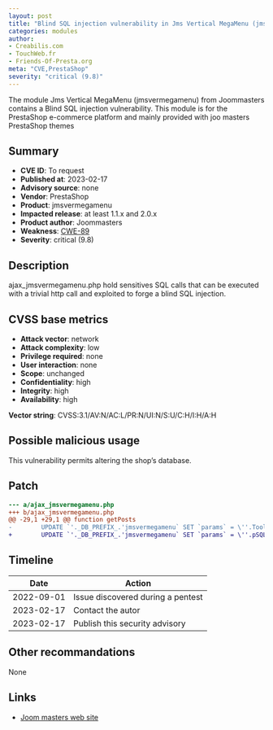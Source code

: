 ```yaml
---
layout: post
title: "Blind SQL injection vulnerability in Jms Vertical MegaMenu (jmsvermegamenu) PrestaShop module"
categories: modules
author:
- Creabilis.com
- TouchWeb.fr
- Friends-Of-Presta.org
meta: "CVE,PrestaShop"
severity: "critical (9.8)"
---
```


The module Jms Vertical MegaMenu (jmsvermegamenu) from Joommasters contains a Blind SQL injection vulnerability.
This module is for the PrestaShop e-commerce platform and mainly provided with joo masters PrestaShop themes

## Summary

* **CVE ID**: To request
* **Published at**: 2023-02-17
* **Advisory source**: none
* **Vendor**: PrestaShop
* **Product**: jmsvermegamenu
* **Impacted release**: at least 1.1.x and 2.0.x
* **Product author**: Joommasters
* **Weakness**: [CWE-89](https://cwe.mitre.org/data/definitions/89.html)
* **Severity**: critical (9.8)

## Description

ajax_jmsvermegamenu.php hold sensitives SQL calls that can be executed with a trivial http call and exploited to forge a blind SQL injection.


## CVSS base metrics

* **Attack vector**: network
* **Attack complexity**: low
* **Privilege required**: none
* **User interaction**: none
* **Scope**: unchanged
* **Confidentiality**: high
* **Integrity**: high
* **Availability**: high

**Vector string**: CVSS:3.1/AV:N/AC:L/PR:N/UI:N/S:U/C:H/I:H/A:H

## Possible malicious usage

This vulnerability permits altering the shop’s database.

## Patch

```diff
--- a/ajax_jmsvermegamenu.php
+++ b/ajax_jmsvermegamenu.php
@@ -29,1 +29,1 @@ function getPosts
-        UPDATE `'._DB_PREFIX_.'jmsvermegamenu` SET `params` = \''.Tools::getValue('params').'\'
+        UPDATE `'._DB_PREFIX_.'jmsvermegamenu` SET `params` = \''.pSQL(Tools::getValue('params')).'\'
```

## Timeline

| Date | Action |
|--|--|
| 2022-09-01 | Issue discovered during a pentest |
| 2023-02-17 | Contact the autor |
| 2023-02-17 | Publish this security advisory |

## Other recommandations

None

## Links

* [Joom masters web site](https://www.joommasters.com/)
